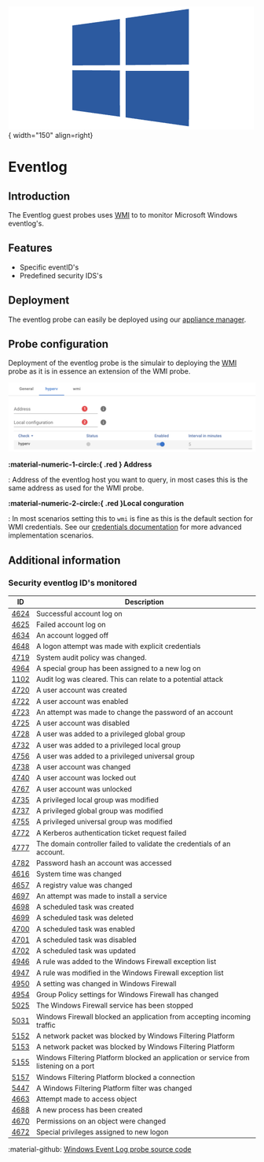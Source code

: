 ![wmi-probe](../../../images/probe_wmi.png){ width="150" align=right}

# Eventlog

## Introduction

The Eventlog guest probes uses [WMI](./index.md) to to monitor Microsoft Windows eventlog's.

## Features

* Specific eventID's
* Predefined security IDS's
## Deployment

The eventlog probe can easily be deployed using our [appliance manager](./../appliance/appliance_manager.md).

## Probe configuration

Deployment of the eventlog probe is the simulair to deploying the [WMI](index.md) probe as it is in essence an extension of the WMI probe.

![screenshot eventlog config](../../../images/application_hyperv_config.png)

**:material-numeric-1-circle:{ .red } Address**

:   Address of the eventlog host you want to query, in most cases this is the same address as used for the WMI probe. 

**:material-numeric-2-circle:{ .red }Local conguration**

:   In most scenarios setting this to `wmi` is fine as this is the default section for WMI credentials. See our [credentials documentation](../appliance/credentials.md) for more advanced implementation scenarios.

## Additional information

### Security eventlog ID's monitored

ID                                                                                               | Description
-------------------------------------------------------------------------------------------------|--------------------------------------------------------------------------------
[4624](https://www.ultimatewindowssecurity.com/securitylog/encyclopedia/event.aspx?eventid=4624) | Successful account log on
[4625](https://www.ultimatewindowssecurity.com/securitylog/encyclopedia/event.aspx?eventid=4625) | Failed account log on
[4634](https://www.ultimatewindowssecurity.com/securitylog/encyclopedia/event.aspx?eventid=4634) | An account logged off
[4648](https://www.ultimatewindowssecurity.com/securitylog/encyclopedia/event.aspx?eventid=4648) | A logon attempt was made with explicit credentials
[4719](https://www.ultimatewindowssecurity.com/securitylog/encyclopedia/event.aspx?eventid=4719) | System audit policy was changed.
[4964](https://www.ultimatewindowssecurity.com/securitylog/encyclopedia/event.aspx?eventid=4964) | A special group has been assigned to a new log on
[1102](https://www.ultimatewindowssecurity.com/securitylog/encyclopedia/event.aspx?eventid=1102) | Audit log was cleared. This can relate to a potential attack
[4720](https://www.ultimatewindowssecurity.com/securitylog/encyclopedia/event.aspx?eventid=4720) | A user account was created
[4722](https://www.ultimatewindowssecurity.com/securitylog/encyclopedia/event.aspx?eventid=4722) | A user account was enabled
[4723](https://www.ultimatewindowssecurity.com/securitylog/encyclopedia/event.aspx?eventid=4723) | An attempt was made to change the password of an account
[4725](https://www.ultimatewindowssecurity.com/securitylog/encyclopedia/event.aspx?eventid=4725) | A user account was disabled
[4728](https://www.ultimatewindowssecurity.com/securitylog/encyclopedia/event.aspx?eventid=4728) | A user was added to a privileged global group
[4732](https://www.ultimatewindowssecurity.com/securitylog/encyclopedia/event.aspx?eventid=4732) | A user was added to a privileged local group
[4756](https://www.ultimatewindowssecurity.com/securitylog/encyclopedia/event.aspx?eventid=4756) | A user was added to a privileged universal group
[4738](https://www.ultimatewindowssecurity.com/securitylog/encyclopedia/event.aspx?eventid=4738) | A user account was changed
[4740](https://www.ultimatewindowssecurity.com/securitylog/encyclopedia/event.aspx?eventid=4740) | A user account was locked out
[4767](https://www.ultimatewindowssecurity.com/securitylog/encyclopedia/event.aspx?eventid=4767) | A user account was unlocked
[4735](https://www.ultimatewindowssecurity.com/securitylog/encyclopedia/event.aspx?eventid=4735) | A privileged local group was modified
[4737](https://www.ultimatewindowssecurity.com/securitylog/encyclopedia/event.aspx?eventid=4737) | A privileged global group was modified
[4755](https://www.ultimatewindowssecurity.com/securitylog/encyclopedia/event.aspx?eventid=4755) | A privileged universal group was modified
[4772](https://www.ultimatewindowssecurity.com/securitylog/encyclopedia/event.aspx?eventid=4772) | A Kerberos authentication ticket request failed
[4777](https://www.ultimatewindowssecurity.com/securitylog/encyclopedia/event.aspx?eventid=4777) | The domain controller failed to validate the credentials of an account.
[4782](https://www.ultimatewindowssecurity.com/securitylog/encyclopedia/event.aspx?eventid=4782) | Password hash an account was accessed
[4616](https://www.ultimatewindowssecurity.com/securitylog/encyclopedia/event.aspx?eventid=4616) | System time was changed
[4657](https://www.ultimatewindowssecurity.com/securitylog/encyclopedia/event.aspx?eventid=4657) | A registry value was changed
[4697](https://www.ultimatewindowssecurity.com/securitylog/encyclopedia/event.aspx?eventid=4697) | An attempt was made to install a service
[4698](https://www.ultimatewindowssecurity.com/securitylog/encyclopedia/event.aspx?eventid=4698) | A scheduled task was created
[4699](https://www.ultimatewindowssecurity.com/securitylog/encyclopedia/event.aspx?eventid=4699) | A scheduled task was deleted
[4700](https://www.ultimatewindowssecurity.com/securitylog/encyclopedia/event.aspx?eventid=4700) | A scheduled task was enabled
[4701](https://www.ultimatewindowssecurity.com/securitylog/encyclopedia/event.aspx?eventid=4701) | A scheduled task was disabled
[4702](https://www.ultimatewindowssecurity.com/securitylog/encyclopedia/event.aspx?eventid=4702) | A scheduled task was updated
[4946](https://www.ultimatewindowssecurity.com/securitylog/encyclopedia/event.aspx?eventid=4946) | A rule was added to the Windows Firewall exception list
[4947](https://www.ultimatewindowssecurity.com/securitylog/encyclopedia/event.aspx?eventid=4947) | A rule was modified in the Windows Firewall exception list
[4950](https://www.ultimatewindowssecurity.com/securitylog/encyclopedia/event.aspx?eventid=4950) | A setting was changed in Windows Firewall
[4954](https://www.ultimatewindowssecurity.com/securitylog/encyclopedia/event.aspx?eventid=4954) | Group Policy settings for Windows Firewall has changed
[5025](https://www.ultimatewindowssecurity.com/securitylog/encyclopedia/event.aspx?eventid=5025) | The Windows Firewall service has been stopped
[5031](https://www.ultimatewindowssecurity.com/securitylog/encyclopedia/event.aspx?eventid=5031) | Windows Firewall blocked an application from accepting incoming traffic
[5152](https://www.ultimatewindowssecurity.com/securitylog/encyclopedia/event.aspx?eventid=5152) | A network packet was blocked by Windows Filtering Platform
[5153](https://www.ultimatewindowssecurity.com/securitylog/encyclopedia/event.aspx?eventid=5153) | A network packet was blocked by Windows Filtering Platform
[5155](https://www.ultimatewindowssecurity.com/securitylog/encyclopedia/event.aspx?eventid=5155) | Windows Filtering Platform blocked an application or service from listening on a port
[5157](https://www.ultimatewindowssecurity.com/securitylog/encyclopedia/event.aspx?eventid=5157) | Windows Filtering Platform blocked a connection
[5447](https://www.ultimatewindowssecurity.com/securitylog/encyclopedia/event.aspx?eventid=5447) | A Windows Filtering Platform filter was changed
[4663](https://www.ultimatewindowssecurity.com/securitylog/encyclopedia/event.aspx?eventid=4663) | Attempt made to access object
[4688](https://www.ultimatewindowssecurity.com/securitylog/encyclopedia/event.aspx?eventid=4688) | A new process has been created
[4670](https://www.ultimatewindowssecurity.com/securitylog/encyclopedia/event.aspx?eventid=4670) | Permissions on an object were changed
[4672](https://www.ultimatewindowssecurity.com/securitylog/encyclopedia/event.aspx?eventid=4672) | Special privileges assigned to new logon



:material-github: [Windows Event Log probe source code](https://github.com/infrasonar/eventlog-probe)